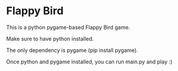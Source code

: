 # Flappy Bird

This is a python pygame-based Flappy Bird game.

Make sure to have python installed.

The only dependency is pygame (pip install pygame).

Once python and pygame installed, you can run main.py and play :)
